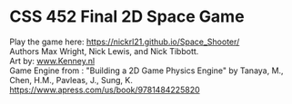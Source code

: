 # CSS 452 Final 2D Space Game
Play the game here: https://nickrl21.github.io/Space_Shooter/  
Authors Max Wright, Nick Lewis, and Nick Tibbott.  
Art by: www.Kenney.nl  
Game Engine from : "Building a 2D Game Physics Engine" by Tanaya, M., Chen, H.M., Pavleas, J., Sung, K. https://www.apress.com/us/book/9781484225820  
